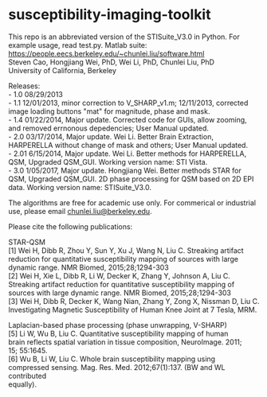 # susceptibility-imaging-toolkit
This repo is an abbreviated version of the STISuite_V3.0 in Python. For example usage, read test.py.
Matlab suite: https://people.eecs.berkeley.edu/~chunlei.liu/software.html  
Steven Cao, Hongjiang Wei, PhD, Wei Li, PhD, Chunlei Liu, PhD  
University of California, Berkeley  

Releases:  
        - 1.0   08/29/2013  
        - 1.1   12/01/2013, minor correction to V_SHARP_v1.m; 12/11/2013, corrected image loading buttons "mat" for magnitude, phase and mask.  
        - 1.4   01/22/2014, Major update. Corrected code for GUIs, allow zooming, and removed errnonous depedencies; User Manual updated.  
        - 2.0   03/17/2014, Major update. Wei Li. Better Brain Extraction, HARPERELLA without change of mask and others; User Manual updated.  
        - 2.01  6/15/2014, Major update. Wei Li. Better methods for HARPERELLA, QSM, Upgraded QSM_GUI. Working version name: STI Vista.  
        - 3.0   1/05/2017, Major update. Hongjiang Wei. Better methods STAR for QSM, Upgraded QSM_GUI. 2D phase processing for QSM based on 2D EPI data. Working version name: STISuite_V3.0.  
              
The algorithms are free for academic use only. For commerical or industrial use, please email chunlei.liu@berkeley.edu.

Please cite the following publications:

STAR-QSM  
[1] Wei H, Dibb R, Zhou Y, Sun Y, Xu J, Wang N, Liu C. Streaking artifact  
reduction for quantitative susceptibility mapping of sources with large   
dynamic range. NMR Biomed, 2015;28;1294-303  
[2] Wei H, Xie L, Dibb R, Li W, Decker K, Zhang Y, Johnson A, Liu C.   
Streaking artifact reduction for quantitative susceptibility mapping of   
sources with large dynamic range. NMR Biomed, 2015;28;1294-303  
[3] Wei H, Dibb R,  Decker K, Wang Nian, Zhang Y, Zong X, Nissman D, Liu C.  
Investigating Magnetic Susceptibility of Human Knee Joint at 7 Tesla, MRM.  

Laplacian-based phase processing (phase unwrapping, V-SHARP)  
[5] Li W, Wu B, Liu C. Quantitative susceptibility mapping of human   
brain reflects spatial variation in tissue composition, NeuroImage. 2011;   
15; 55:1645.  
[6] Wu B, Li W, Liu C. Whole brain susceptibility mapping using   
compressed sensing. Mag. Res. Med. 2012;67(1):137. (BW and WL contributed  
equally).  
